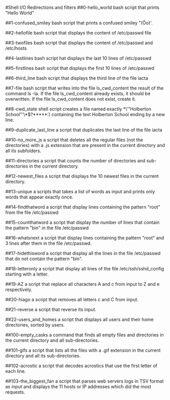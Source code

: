 #Shell I/O Redirections and filters
##0-hello_world
bash script that prints "Hello World"

##1-confused_smiley
bash script that prints a confused smiley "(Ôo)'.

##2-hellofile
bash script that displays the content of /etc/passwd file

##3-twofiles
bash script that displays the content of /etc/passwd and /etc/hosts

##4-lastlines
bash script hat displays the last 10 lines of /etc/passwd

##5-firstlines
bash script that displays the first 10 lines of /etc/passwd

##6-third_line
bash script that displays the third line of the file iacta

##7-file
bash script that writes into the file ls_cwd_content the result of the command ls -la. If the file ls_cwd_content already exists, it should be overwritten. If the file ls_cwd_content does not exist, create it.

##8-cwd_state
shell script creates a file named exactly \*\\'"Holberton School"\'\\*$\?\*\*\*\*\*:) containing the text Holberton School ending by a new line.

##9-duplicate_last_line
a script that duplicates the last line of the file iacta

##10-no_more_js
a script that deletes all the regular files (not the directories) with a .js extension that are present in the current directory and all its subfolders.

##11-directories
 a script that counts the number of directories and sub-directories in the current directory.

##12-newest_files
a script that displays the 10 newest files in the current directory.

##13-unique
a scripts that takes a list of words as input and prints only words that appear exactly once.

##14-findthatword
a script that display lines containing the pattern "root" from the file /etc/passwd

##15-countthatword
a script that display the number of lines that contain the pattern "bin" in the file /etc/passwd

##16-whatsnext
a script that display lines containing the pattern "root" and 3 lines after them in the file /etc/passwd.

##17-hidethisword
a script that display all the lines in the file /etc/passwd that do not contain the pattern "bin".

##18-letteronly
a script that display all lines of the file /etc/ssh/sshd_config starting with a letter.

##19-AZ
a script that replace all characters A and c from input to Z and e respectively.

##20-hiago
a script that removes all letters c and C from input.

##21-reverse
a script that reverse its input.

##22-users_and_homes
a script that displays all users and their home directories, sorted by users.

##100-empty_casks
 a command that finds all empty files and directories in the current directory and all sub-directories.

##101-gifs
a script that lists all the files with a .gif extension in the current directory and all its sub-directories.

##102-acrostic
a script that decodes acrostics that use the first letter of each line.

##103-the_biggest_fan
a script that parses web servers logs in TSV format as input and displays the 11 hosts or IP addresses which did the most requests.
